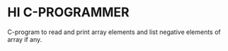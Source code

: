 # HI C-PROGRAMMER
C-program to read and print array elements and list negative elements of array if any.
